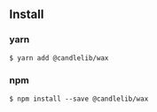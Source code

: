 <!--[README][LABEL]:install[INDEX]:1[FOLLOWS]:readme_header-->

## Install

### yarn
```bash
$ yarn add @candlelib/wax
```
### npm
```
$ npm install --save @candlelib/wax
```

